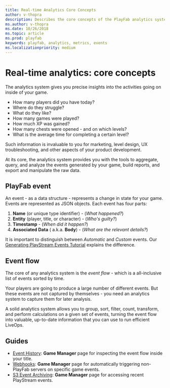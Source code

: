 ```yaml
---
title: Real-time Analytics Core Concepts
author: v-thopra
description: Describes the core concepts of the PlayFab analytics system.
ms.author: v-thopra
ms.date: 10/26/2018
ms.topic: article
ms.prod: playfab
keywords: playfab, analytics, metrics, events
ms.localizationpriority: medium
---
```


# Real-time analytics: core concepts

The analytics system gives you precise insights into the activities going on inside of your game.

- How many players did you have today?
- Where do they struggle?
- What do they like?
- How many games were played?
- How much XP was gained?
- How many chests were opened - and on which levels?
- What is the average time for completing a certain level?

Such information is invaluable to you for marketing, level design, UX troubleshooting, and other aspects of your product development.

At its core, the analytics system provides you with the tools to aggregate, query, and analyze the events generated by your game, build reports, and export and manipulate the raw data.

## PlayFab event

An event - as a data structure - represents a change in state for your game. Events are represented as JSON objects. Each event has four parts:

1. **Name** (or unique type identifier) -  (*What happened?*)
2. **Entity** (player, title, or character) - (*Who's guilty?*)
3. **Timestamp** - (*When did it happen?*)
4. **Associated Data** ( a.k.a. **Body**) - (*What are the relevant details?*)

It is important to distinguish between *Automatic* and *Custom* events. Our [Generating PlayStream Events Tutorial](../../analytics/metrics/playstream-events.md) explains the difference.

## Event flow

The core of any analytics system is the *event flow* - which is a all-inclusive list of events sorted by time.

Your players are going to produce a large number of different events. But these events are not captured by themselves - you need an analytics system to capture them for later analysis.

A solid analytics system allows you to group, sort, filter, count, transform, and perform calculations on a given set of events, turning the event flow into valuable, up-to-date information that you can use to run efficient LiveOps.

## Guides

- [Event History](../../analytics/metrics/event-history.md): **Game Manager** page for inspecting the event flow inside your title.
- [Webhooks](../../analytics/metrics/webhooks.md): **Game Manager** page for automatically triggering non-PlayFab servers on specific game events.
- [S3 Event Archiving](../../analytics/metrics/s3-event-archiving.md): **Game Manager** page for accessing recent PlayStream events.
